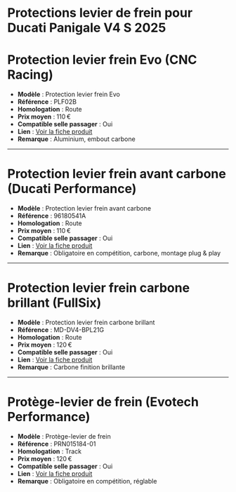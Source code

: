 # Protections levier de frein pour Ducati Panigale V4 S 2025

# Protection levier frein Evo (CNC Racing)

- **Modèle** : Protection levier frein Evo
- **Référence** : PLF02B
- **Homologation** : Route
- **Prix moyen** : 110 €
- **Compatible selle passager** : Oui
- **Lien** : [Voir la fiche produit](https://www.cncracing.com/en/ducati/panigale-v4-s-2025)
- **Remarque** : Aluminium, embout carbone

---

# Protection levier frein avant carbone (Ducati Performance)

- **Modèle** : Protection levier frein avant carbone
- **Référence** : 96180541A
- **Homologation** : Route
- **Prix moyen** : 110 €
- **Compatible selle passager** : Oui
- **Lien** : [Voir la fiche produit](https://shop.ducati.com/fr/fr/accessoires/protection-levier-frein-96180541a.html)
- **Remarque** : Obligatoire en compétition, carbone, montage plug \& play

---

# Protection levier frein carbone brillant (FullSix)

- **Modèle** : Protection levier frein carbone brillant
- **Référence** : MD-DV4-BPL21G
- **Homologation** : Route
- **Prix moyen** : 120 €
- **Compatible selle passager** : Oui
- **Lien** : [Voir la fiche produit](https://www.fullsixcarbon.com/product/brake-lever-protector-ducati-panigale-v4-v4s-v4r-carbon-gloss/)
- **Remarque** : Carbone finition brillante

---

# Protège-levier de frein (Evotech Performance)

- **Modèle** : Protège-levier de frein
- **Référence** : PRN015184-01
- **Homologation** : Track
- **Prix moyen** : 120 €
- **Compatible selle passager** : Oui
- **Lien** : [Voir la fiche produit](https://evotech-performance.com/products/ep-brake-lever-protector-ducati-panigale-v4-v4s-v4r)
- **Remarque** : Obligatoire en compétition, réglable

